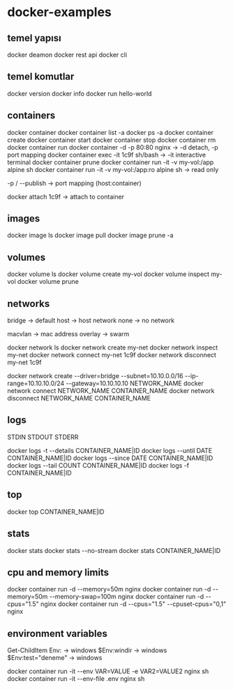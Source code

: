 # docker-examples

## temel yapısı
docker deamon
docker rest api
docker cli

## temel komutlar
docker version
docker info
docker run hello-world

## containers
docker container
docker container list -a
docker ps -a
docker container create
docker container start
docker container stop
docker container rm
docker container run
docker container -d -p 80:80 nginx -> -d detach, -p port mapping
docker container exec -it 1c9f sh/bash -> -it interactive terminal
docker container prune
docker container run -it -v my-vol:/app alpine sh
docker container run -it -v my-vol:/app:ro alpine sh -> read only

-p / --publish -> port mapping (host:container)

docker attach 1c9f -> attach to container

## images
docker image ls
docker image pull
docker image prune -a

## volumes
docker volume ls
docker volume create my-vol
docker volume inspect my-vol
docker volume prune

## networks
bridge -> default
host -> host network
none -> no network

macvlan -> mac address
overlay -> swarm

docker network ls
docker network create my-net
docker network inspect my-net
docker network connect my-net 1c9f
docker network disconnect my-net 1c9f

docker network create --driver=bridge --subnet=10.10.0.0/16 --ip-range=10.10.10.0/24 --gateway=10.10.10.10 NETWORK_NAME
docker network connect NETWORK_NAME CONTAINER_NAME
docker network disconnect NETWORK_NAME CONTAINER_NAME

## logs
STDIN
STDOUT
STDERR

docker logs -t --details CONTAINER_NAME|ID
docker logs --until DATE CONTAINER_NAME|ID
docker logs --since DATE CONTAINER_NAME|ID
docker logs --tail COUNT CONTAINER_NAME|ID
docker logs -f CONTAINER_NAME|ID

## top
docker top CONTAINER_NAME|ID

## stats
docker stats
docker stats --no-stream
docker stats CONTAINER_NAME|ID

## cpu and memory limits
docker container run -d --memory=50m nginx
docker container run -d --memory=50m --memory-swap=100m nginx
docker container run -d --cpus="1.5" nginx
docker container run -d --cpus="1.5" --cpuset-cpus="0,1" nginx

## environment variables
Get-ChildItem Env: -> windows
$Env:windir -> windows
$Env:test="deneme" -> windows

docker container run -it --env VAR=VALUE -e VAR2=VALUE2 nginx sh
docker container run -it --env-file .env nginx sh
